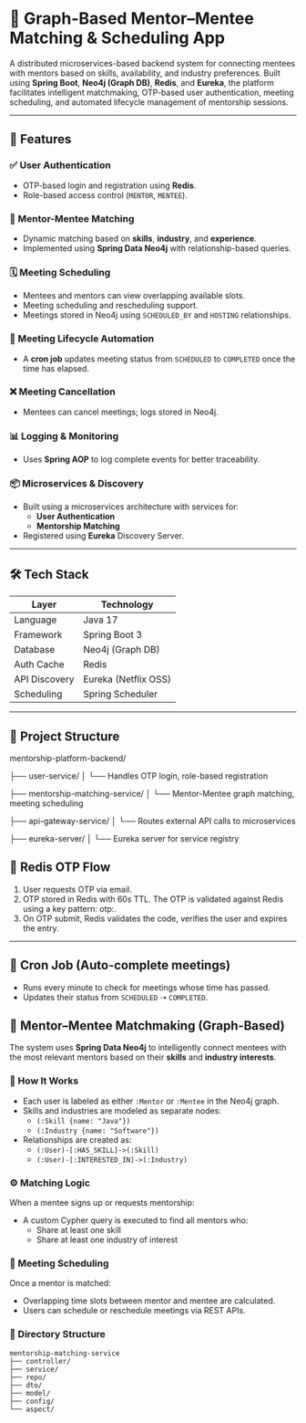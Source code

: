 # 🧠 Graph-Based Mentor–Mentee Matching & Scheduling App

A distributed microservices-based backend system for connecting mentees with mentors based on skills, availability, and industry preferences. Built using **Spring Boot**, **Neo4j (Graph DB)**, **Redis**, and **Eureka**, the platform facilitates intelligent matchmaking, OTP-based user authentication, meeting scheduling, and automated lifecycle management of mentorship sessions.

---

## 🚀 Features

### ✅ User Authentication
- OTP-based login and registration using **Redis**.
- Role-based access control (`MENTOR`, `MENTEE`).

### 🤝 Mentor-Mentee Matching
- Dynamic matching based on **skills**, **industry**, and **experience**.
- Implemented using **Spring Data Neo4j** with relationship-based queries.

### 🗓️ Meeting Scheduling
- Mentees and mentors can view overlapping available slots.
- Meeting scheduling and rescheduling support.
- Meetings stored in Neo4j using `SCHEDULED_BY` and `HOSTING` relationships.

### 🔁 Meeting Lifecycle Automation
- A **cron job** updates meeting status from `SCHEDULED` to `COMPLETED` once the time has elapsed.

### ❌ Meeting Cancellation
- Mentees can cancel meetings; logs stored in Neo4j.

### 📊 Logging & Monitoring
- Uses **Spring AOP** to log complete events for better traceability.

### 📦 Microservices & Discovery
- Built using a microservices architecture with services for:
  - **User Authentication**
  - **Mentorship Matching**
- Registered using **Eureka** Discovery Server.

---

## 🛠 Tech Stack

| Layer              | Technology                                     |
|--------------------|------------------------------------------------|
| Language           | Java 17                                        |
| Framework          | Spring Boot 3                                  |	
| Database           | Neo4j (Graph DB)                               |
| Auth Cache         | Redis                                          |
| API Discovery      | Eureka (Netflix OSS)                           |
| Scheduling         | Spring Scheduler                               |


---

## 📁 Project Structure

mentorship-platform-backend/

├── user-service/
│ └── Handles OTP login, role-based registration

├── mentorship-matching-service/
│ └── Mentor-Mentee graph matching, meeting scheduling

├── api-gateway-service/
│ └── Routes external API calls to microservices

├── eureka-server/
│ └── Eureka server for service registry

## 🔐 Redis OTP Flow

1. User requests OTP via email.
2. OTP stored in Redis with 60s TTL. The OTP is validated against Redis using a key pattern: otp:<email>.
3. On OTP submit, Redis validates the code, verifies the user and expires the entry.

---

## 🔄 Cron Job (Auto-complete meetings)

- Runs every minute to check for meetings whose time has passed.
- Updates their status from `SCHEDULED` ➝ `COMPLETED`.


## 🧠 Mentor–Mentee Matchmaking (Graph-Based)

The system uses **Spring Data Neo4j** to intelligently connect mentees with the most relevant mentors based on their **skills** and **industry interests**.

### 🧩 How It Works

- Each user is labeled as either `:Mentor` or `:Mentee` in the Neo4j graph.
- Skills and industries are modeled as separate nodes:
  - `(:Skill {name: "Java"})`
  - `(:Industry {name: "Software"})`
- Relationships are created as:
  - `(:User)-[:HAS_SKILL]->(:Skill)`
  - `(:User)-[:INTERESTED_IN]->(:Industry)`

### ⚙️ Matching Logic

When a mentee signs up or requests mentorship:

- A custom Cypher query is executed to find all mentors who:
  - Share at least one skill
  - Share at least one industry of interest

### 📅 Meeting Scheduling

Once a mentor is matched:
- Overlapping time slots between mentor and mentee are calculated.
- Users can schedule or reschedule meetings via REST APIs.

### 📂 Directory Structure 

```
mentorship-matching-service
├── controller/
├── service/
├── repo/
├── dto/
├── model/
├── config/
└── aspect/
```




